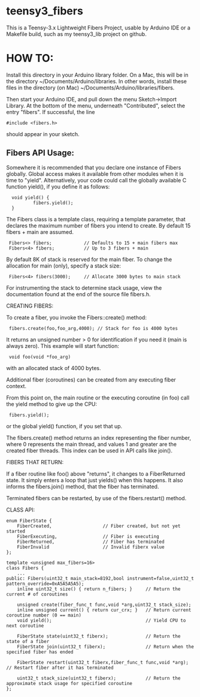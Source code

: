 teensy3_fibers
==============

This is a Teensy-3.x Lightweight Fibers Project, usable by Arduino IDE or a Makefile build,
such as my teensy3_lib project on github.

HOW TO:
=======

Install this directory in your Arduino library folder. On a Mac, this will be in the directory
~/Documents/Arduino/libraries. In other words, install these files in the directory (on Mac)
~/Documents/Arduino/libraries/fibers.

Then start your Arduino IDE, and pull down the menu Sketch->Import Library. At the bottom
of the menu, underneath "Contributed", select the entry "fibers". If successful, the line

	#include <fibers.h> 

should appear in your sketch.

Fibers API Usage:
-----------------
 
Somewhere it is recommended that you declare one instance of
Fibers globally. Global access makes it available from other
modules when it is time to "yield". Alternatively, your code
could call the globally available C function yield(), if you
define it as follows:

      void yield() {
              fibers.yield();
      }

The Fibers class is a template class, requiring a template parameter,
that declares the maximum number of fibers you intend to create.
By default 15 fibers + main are assumed.
 
     Fibers<> fibers;            // Defaults to 15 + main fibers max
     Fibers<4> fibers;           // Up to 3 fibers + main
 
By default 8K of stack is reserved for the main fiber. To change
the allocation for main (only), specify a stack size:
 
     Fibers<4> fibers(3000);     // Allocate 3000 bytes to main stack
     
For instrumenting the stack to determine stack usage, view the documentation
found at the end of the source file fibers.h.

CREATING FIBERS:

To create a fiber, you invoke the Fibers::create() method:
 
     fibers.create(foo,foo_arg,4000); // Stack for foo is 4000 bytes
     
It returns an unsigned number > 0 for identification if you
need it (main is always zero). This example will start function:
 
     void foo(void *foo_arg)
 
with an allocated stack of 4000 bytes.
 
Additional fiber (coroutines) can be created from any executing
fiber context.

From this point on, the main routine or the executing coroutine
(in foo) call the yield method to give up the CPU:
 
     fibers.yield();
              
or the global yield() function, if you set that up. 

The fibers.create() method returns an index representing the fiber number,
where 0 represents the main thread, and values 1 and greater are the
created fiber threads. This index can be used in API calls like join().

FIBERS THAT RETURN:

If a fiber routine like foo() above "returns", it changes to a FiberReturned
state. It simply enters a loop that just yields() when this happens. It also
informs the fibers.join() method, that the fiber has terminated.  

Terminated fibers can be restarted, by use of the fibers.restart() method.

CLASS API:

    enum FiberState {
        FiberCreated,                   // Fiber created, but not yet started
        FiberExecuting,                 // Fiber is executing
        FiberReturned,                  // Fiber has terminated
        FiberInvalid                    // Invalid fiberx value
    };

    template <unsigned max_fibers=16>
    class Fibers {
        ...
    public: Fibers(uint32_t main_stack=8192,bool instrument=false,uint32_t pattern_override=0xA5A5A5A5);
        inline uint32_t size() { return n_fibers; }     // Return the current # of coroutines
  
        unsigned create(fiber_func_t func,void *arg,uint32_t stack_size);
        inline unsigned current() { return cur_crx; }   // Return current coroutine number (0 == main)
        void yield();                                   // Yield CPU to next coroutine
        
        FiberState state(uint32_t fiberx);              // Return the state of a fiber
        FiberState join(uint32_t fiberx);               // Return when the specified fiber has ended
        
        FiberState restart(uint32_t fiberx,fiber_func_t func,void *arg); // Restart fiber after it has terminated
        
        uint32_t stack_size(uint32_t fiberx);           // Return the approximate stack usage for specified coroutine
    };




